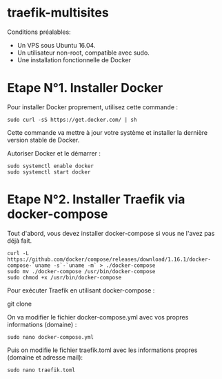 # traefik-multisites

Conditions préalables:

* Un VPS sous Ubuntu 16.04.
* Un utilisateur non-root, compatible avec sudo.
* Une installation fonctionnelle de Docker

# Etape N°1. Installer Docker
Pour installer Docker proprement, utilisez cette commande :

    sudo curl -sS https://get.docker.com/ | sh
  
Cette commande va mettre à jour votre système et installer la dernière version stable de Docker.

Autoriser Docker et le démarrer :

    sudo systemctl enable docker
    sudo systemctl start docker

# Etape N°2. Installer Traefik via docker-compose

Tout d'abord, vous devez installer docker-compose si vous ne l'avez pas déjà fait.

    curl -L https://github.com/docker/compose/releases/download/1.16.1/docker-compose-`uname -s`-`uname -m` > ./docker-compose
    sudo mv ./docker-compose /usr/bin/docker-compose
    sudo chmod +x /usr/bin/docker-compose

Pour exécuter Traefik en utilisant docker-compose :

git clone 

On va modifier le fichier docker-compose.yml avec vos propres informations (domaine) :

    sudo nano docker-compose.yml
    
Puis on modifie le fichier traefik.toml avec les informations propres (domaine et adresse mail):

    sudo nano traefik.toml
    

